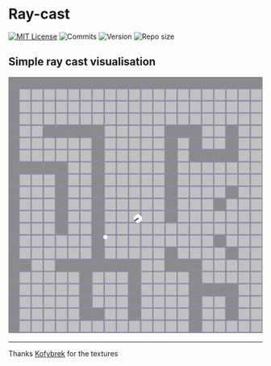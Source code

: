# Ray-cast

[![MIT License](https://img.shields.io/badge/license-MIT-blue.svg?style=flat)](http://choosealicense.com/licenses/mit/)
![Commits](https://img.shields.io/github/last-commit/TyPaporotnyk/Ray-cast)
![Version](https://img.shields.io/badge/C++-Solutions-blue.svg?style=flat&logo=c%2B%2B)
![Repo size](https://img.shields.io/github/repo-size/TyPaporotnyk/Ray-cast)

## Simple ray cast visualisation 

<img src="https://github.com/TyPaporotnyk/Ray-cast/blob/master/img/visualization.gif" width="auto" height="auto"/>

-----------

Thanks <a href="https://github.com/Kofybrek">Kofybrek<a/> for the textures



